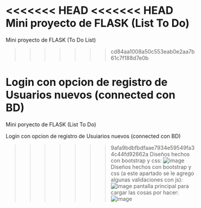 <<<<<<< HEAD
<<<<<<< HEAD
Mini proyecto de FLASK (List To Do)
=======
Mini proyecto de FLASK (To Do List)
>>>>>>> cd84aa1008a50c553eab0e2aa7b61c7f188d7e0b

Login con opcion de registro de Usuarios nuevos (connected con BD)
=======
Mini poryecto de FLASK (List To Do)

Login con opcion de registro de Usuiarios nuevos (connected con BD)
>>>>>>> 9afa9bdbfbdfaae7934e59549fa34c44fd92662a
Diseños hechos con bootstrap y css:
![image](https://github.com/user-attachments/assets/98075d7b-ac4a-48de-a378-b2f792d735ca)
Diseños hechos con bootstrap y css (a este apartado se le agrego algunas validaciones con js):
![image](https://github.com/user-attachments/assets/7d2d629c-6a64-437b-8cae-9314305d2636)
pantalla principal para cargar las cosas por hacer:
![image](https://github.com/user-attachments/assets/f1cea654-bf10-4246-afd5-b7a278c5bad0)

